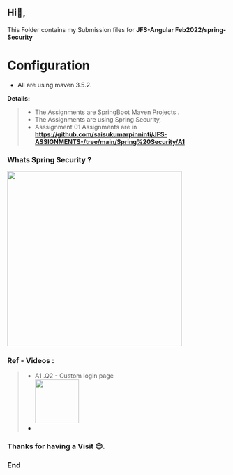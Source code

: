 
## Hi👋, 

 This Folder contains my Submission files for  **JFS-Angular Feb2022/spring-Security**

#  Configuration
 -  All are using maven 3.5.2.
  
**Details:**
> - The  Assignments are SpringBoot Maven Projects .
> - The  Assignments are using  Spring Security, 
> - Asssignment 01 Assignments are in **https://github.com/saisukumarpinninti/JFS-ASSIGNMENTS-/tree/main/Spring%20Security/A1**



 

### Whats Spring Security ? 

<img src="https://1.bp.blogspot.com/-mBTz291Kp7M/YaJCI-FEWUI/AAAAAAAAcTk/B5uZTTtnXisUxmzNQ0IbJc9U5ZAFHIWRACLcBGAsYHQ/s832/Authentication-Authorization-Meme%2528k%2Bhimaanshu%2Bshuklaa%2529.jpg" style: width= 400px,height-400px; >

### Ref - Videos : 
> - A1 .Q2 -      Custom login page <a href=" https://www.youtube.com/watch?v=yoTohM2jYhs ">  
<img src="https://img.youtube.com/vi/yoTohM2jYhs/0.jpg" style: width= 100px,height-100px; > <a>
> -  

### Thanks for having a Visit 😊.
### End